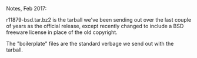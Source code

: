 Notes, Feb 2017:

r11879-bsd.tar.bz2 is the tarball we've been sending out over the last
couple of years as the official release, except recently changed to
include a BSD freeware license in place of the old copyright.

The "boilerplate" files are the standard verbage we send out with the tarball.

